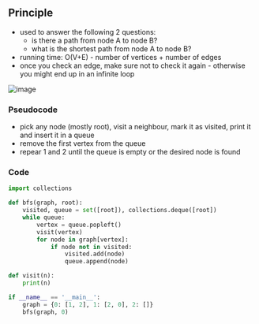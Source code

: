 ## Principle
* used to answer the following 2 questions:
    * is there a path from node A to node B? 
    * what is the shortest path from node A to node B?
* running time: O(V+E) - number of vertices + number of edges 
* once you check an edge, make sure not to check it again - otherwise you might end up in an infinite loop

![image](https://user-images.githubusercontent.com/38294198/178215601-fa82ad9a-1315-49eb-9424-cc00dc81dd02.png)


### Pseudocode
* pick any node (mostly root), visit a neighbour, mark it as visited, print it and insert it in a queue
* remove the first vertex from the queue
* repear 1 and 2 until the queue is empty or the desired node is found

### Code
```python
import collections

def bfs(graph, root):
    visited, queue = set([root]), collections.deque([root])
    while queue:
        vertex = queue.popleft()
        visit(vertex)
        for node in graph[vertex]:
            if node not in visited:
                visited.add(node)
                queue.append(node)

def visit(n):
    print(n)

if __name__ == '__main__':
    graph = {0: [1, 2], 1: [2, 0], 2: []} 
    bfs(graph, 0)
```

